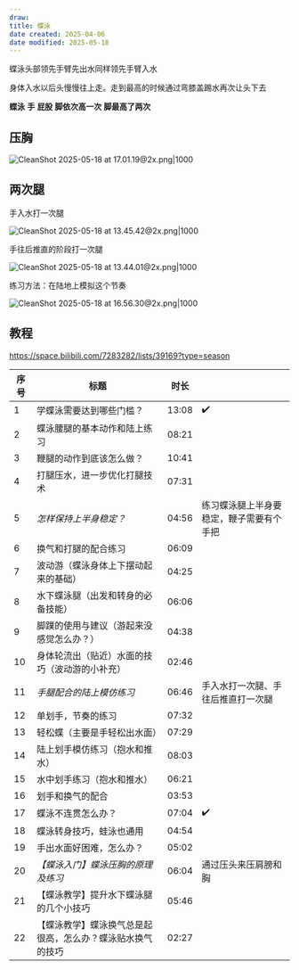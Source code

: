 ```yaml
---
draw:
title: 蝶泳
date created: 2025-04-06
date modified: 2025-05-18
---
```


蝶泳头部领先手臂先出水同样领先手臂入水

身体入水以后头慢慢往上走。走到最高的时候通过弯膝盖踢水再次让头下去

**蝶泳** **手** **屁股** **脚依次高一次** **脚最高了两次**

## 压胸

![CleanShot 2025-05-18 at 17.01.19@2x.png|1000](https://imagehosting4picgo.oss-cn-beijing.aliyuncs.com/imagehosting/fix-dir%2Fmedia%2Fmedia_ldpfnD1gp4%2F2025%2F05%2F18%2F17-01-35-d898bb31a9311a0f65e7c480003ab34c-CleanShot%202025-05-18%20at%2017.01.19-2x-c4d48f.png)

## 两次腿

手入水打一次腿

![CleanShot 2025-05-18 at 13.45.42@2x.png|1000](https://imagehosting4picgo.oss-cn-beijing.aliyuncs.com/imagehosting/fix-dir%2Fmedia%2Fmedia_dcJ5NF4RvE%2F2025%2F05%2F18%2F13-45-49-e09dc7d2190324a10ae62075ed4a5e2f-CleanShot%202025-05-18%20at%2013.45.42-2x-fbced3.png)

手往后推直的阶段打一次腿

![CleanShot 2025-05-18 at 13.44.01@2x.png|1000](https://imagehosting4picgo.oss-cn-beijing.aliyuncs.com/imagehosting/fix-dir%2Fmedia%2Fmedia_gsGjkWopwn%2F2025%2F05%2F18%2F13-44-11-f4cb2388a65719dabd7197c4f32a24dd-CleanShot%202025-05-18%20at%2013.44.01-2x-6d03bb.png)

练习方法：在陆地上模拟这个节奏

![CleanShot 2025-05-18 at 16.56.30@2x.png|1000](https://imagehosting4picgo.oss-cn-beijing.aliyuncs.com/imagehosting/fix-dir%2Fmedia%2Fmedia_H80fFz9ONL%2F2025%2F05%2F18%2F16-56-44-7a7dbc7b5cd90f5dcdaa44ed883d9993-CleanShot%202025-05-18%20at%2016.56.30-2x-e7cbc8.png)

## 教程

https://space.bilibili.com/7283282/lists/39169?type=season

| 序号  | 标题                            | 时长    |                      |
| --- | ----------------------------- | ----- | -------------------- |
| 1   | 学蝶泳需要达到哪些门槛？| 13:08 | ✔️                   |
| 2   | 蝶泳腰腿的基本动作和陆上练习                | 08:21 |                      |
| 3   | 鞭腿的动作到底该怎么做？| 10:41 |                      |
| 4   | 打腿压水，进一步优化打腿技术                | 07:31 |                      |
| 5   | *怎样保持上半身稳定？*                  | 04:56 | 练习蝶泳腿上半身要稳定，鞭子需要有个手把 |
| 6   | 换气和打腿的配合练习                    | 06:09 |                      |
| 7   | 波动游（蝶泳身体上下摆动起来的基础）| 04:25 |                      |
| 8   | 水下蝶泳腿（出发和转身的必备技能）| 06:06 |                      |
| 9   | 脚蹼的使用与建议（游起来没感觉怎么办？）| 04:38 |                      |
| 10  | 身体轮流出（贴近）水面的技巧（波动游的小补充）| 02:46 |                      |
| 11  | *手腿配合的陆上模仿练习*                 | 06:46 | 手入水打一次腿、手往后推直打一次腿    |
| 12  | 单划手，节奏的练习                     | 07:32 |                      |
| 13  | 轻松蝶（主要是手轻松出水面）| 07:29 |                      |
| 14  | 陆上划手模仿练习（抱水和推水）| 08:03 |                      |
| 15  | 水中划手练习（抱水和推水）| 06:21 |                      |
| 16  | 划手和换气的配合                      | 03:53 |                      |
| 17  | 蝶泳不连贯怎么办？| 07:04 | ✔️                   |
| 18  | 蝶泳转身技巧，蛙泳也通用                  | 04:54 |                      |
| 19  | 手出水面好困难，怎么办？| 05:02 |                      |
| 20  | *【蝶泳入门】蝶泳压胸的原理及练习*            | 06:04 | 通过压头来压肩膀和胸           |
| 21  |【蝶泳教学】提升水下蝶泳腿的几个小技巧           | 05:46 |                      |
| 22  |【蝶泳教学】蝶泳换气总是起很高，怎么办？蝶泳贴水换气的技巧 | 02:27 |                      |
